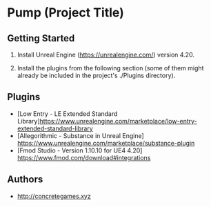 # Pump (Project Title)

## Getting Started

1. Install Unreal Engine (https://unrealengine.com/) version 4.20.

2. Install the plugins from the following section (some of them might already be included in the project's ./Plugins directory).



## Plugins

- [Low Entry - LE Extended Standard Library]https://www.unrealengine.com/marketplace/low-entry-extended-standard-library
- [Allegorithmic - Substance in Unreal Engine] https://www.unrealengine.com/marketplace/substance-plugin
- [Fmod Studio - Version 1.10.10 for UE4 4.20] https://www.fmod.com/download#integrations



## Authors

- http://concretegames.xyz
